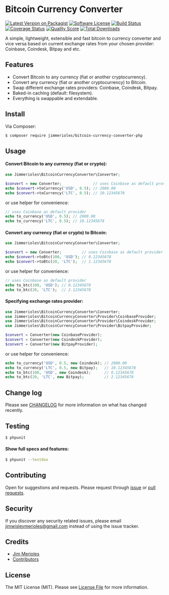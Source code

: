 # Bitcoin Currency Converter

[![Latest Version on Packagist][ico-version]][link-packagist]
[![Software License][ico-license]](LICENSE)
[![Build Status][ico-travis]][link-travis]
[![Coverage Status][ico-coverage]][link-coverage]
[![Quality Score][ico-code-quality]][link-code-quality]
[![Total Downloads][ico-downloads]][link-downloads]

A simple, lightweight, extensible and fast bitcoin to currency converter and vice versa based on current exchange rates from your chosen provider: Coinbase, Coindesk, Bitpay and etc.

## Features
* Convert Bitcoin to any currency (fiat or another cryptocurrency).
* Convert any currency (fiat or another cryptocurrency) to Bitcoin.
* Swap different exchange rates providers: Coinbase, Coindesk, Bitpay.
* Baked-in caching (default: filesystem).
* Everything is swappable and extendable.

## Install

Via Composer:

``` bash
$ composer require jimmerioles/bitcoin-currency-converter-php
```

## Usage

#### Convert Bitcoin to any currency (fiat or crypto):

``` php
use Jimmerioles\BitcoinCurrencyConverter\Converter;

$convert = new Converter;              // uses Coinbase as default provider
echo $convert->toCurrency('USD', 0.5); // 2000.00
echo $convert->toCurrency('LTC', 0.5); // 10.12345678
```

or use helper for convenience:

``` php
// uses Coinbase as default provider
echo to_currency('USD', 0.5); // 2000.00
echo to_currency('LTC', 0.5); // 10.12345678
```

#### Convert any currency (fiat or crypto) to Bitcoin:

``` php
use Jimmerioles\BitcoinCurrencyConverter\Converter;

$convert = new Converter;         // uses Coinbase as default provider
echo $convert->toBtc(100, 'USD'); // 0.12345678
echo $convert->toBtc(20, 'LTC');  // 1.12345678
```

or use helper for convenience:

``` php
// uses Coinbase as default provider
echo to_btc(100, 'USD'); // 0.12345678
echo to_btc(20, 'LTC');  // 2.12345678
```

#### Specifying exchange rates provider:

``` php
use Jimmerioles\BitcoinCurrencyConverter\Converter;
use Jimmerioles\BitcoinCurrencyConverter\Provider\CoinbaseProvider;
use Jimmerioles\BitcoinCurrencyConverter\Provider\CoindeskProvider;
use Jimmerioles\BitcoinCurrencyConverter\Provider\BitpayProvider;

$convert = Converter(new CoinbaseProvider);
$convert = Converter(new CoindeskProvider);
$convert = Converter(new BitpayProvider);
```

or use helper for convenience:

``` php
echo to_currency('USD', 0.5, new Coindesk); // 2000.00
echo to_currency('LTC', 0.5, new Bitpay);   // 10.12345678
echo to_btc(100, 'USD', new Coindesk);      // 0.12345678
echo to_btc(20, 'LTC', new Bitpay);         // 2.12345678
```

## Change log

Please see [CHANGELOG](https://github.com/jimmerioles/bitcoin-currency-converter-php/releases) for more information on what has changed recently.

## Testing

``` bash
$ phpunit
```

#### Show full specs and features:

``` bash
$ phpunit --testdox
```

## Contributing

Open for suggestions and requests. Please request through [issue](https://github.com/jimmerioles/bitcoin-currency-converter-php/issues/new) or [pull requests](https://github.com/jimmerioles/bitcoin-currency-converter-php/pull/new/master).

## Security

If you discover any security related issues, please email jimwisleymerioles@gmail.com instead of using the issue tracker.

## Credits

- [Jim Merioles][link-author]
- [Contributors][link-contributors]

## License

The MIT License (MIT). Please see [License File](LICENSE) for more information.

[ico-version]: https://img.shields.io/packagist/v/jimmerioles/bitcoin-currency-converter-php.svg?style=flat-square
[ico-license]: https://img.shields.io/badge/license-MIT-brightgreen.svg?style=flat-square
[ico-travis]: https://img.shields.io/travis/jimmerioles/bitcoin-currency-converter-php/master.svg?style=flat-square
[ico-coverage]: https://img.shields.io/codeclimate/coverage/github/jimmerioles/bitcoin-currency-converter-php.svg?style=flat-square
[ico-code-quality]: https://img.shields.io/codeclimate/github/jimmerioles/bitcoin-currency-converter-php.svg?style=flat-square
[ico-downloads]: https://img.shields.io/packagist/dt/jimmerioles/bitcoin-currency-converter-php.svg?style=flat-square

[link-packagist]: https://packagist.org/packages/jimmerioles/bitcoin-currency-converter-php
[link-travis]: https://travis-ci.org/jimmerioles/bitcoin-currency-converter-php
[link-coverage]: https://codeclimate.com/github/jimmerioles/bitcoin-currency-converter-php/coverage
[link-code-quality]: https://codeclimate.com/github/jimmerioles/bitcoin-currency-converter-php
[link-downloads]: https://packagist.org/packages/jimmerioles/bitcoin-currency-converter-php/stats
[link-author]: https://twitter.com/jimmerioles
[link-contributors]: https://github.com/jimmerioles/bitcoin-currency-converter-php/graphs/contributors
